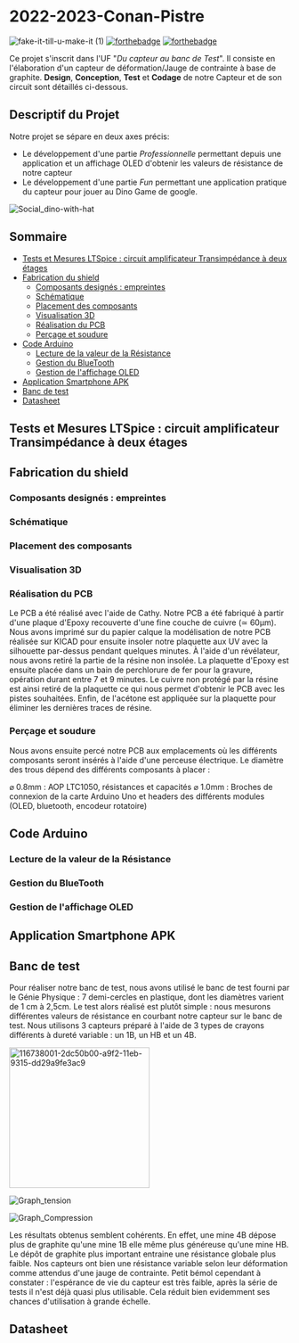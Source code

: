 # 2022-2023-Conan-Pistre

![fake-it-till-u-make-it (1)](https://github.com/MOSH-Insa-Toulouse/2022-2023-Conan-Pistre/assets/124299449/4b47f089-a819-40a5-b6be-58dee72a209d)
[![forthebadge](https://forthebadge.com/images/badges/powered-by-black-magic.svg)](https://forthebadge.com)
[![forthebadge](https://forthebadge.com/images/badges/its-not-a-lie-if-you-believe-it.svg)](https://forthebadge.com)


Ce projet s'inscrit dans l'UF "*Du capteur au banc de Test*". Il consiste en l'élaboration d'un capteur de déformation/Jauge de contrainte à base de graphite.
**Design**, **Conception**, **Test** et **Codage** de notre Capteur et de son circuit sont détaillés ci-dessous.

## Descriptif du Projet

Notre projet se sépare en deux axes précis:
 - Le développement d'une partie *Professionnelle* permettant depuis une application et un affichage OLED d'obtenir les valeurs de résistance de notre capteur
 - Le développement d'une partie *Fun* permettant une application pratique du capteur pour jouer au Dino Game de google.

![Social_dino-with-hat](https://github.com/MOSH-Insa-Toulouse/2022-2023-Conan-Pistre/assets/124299449/8fbb687d-eef3-498b-a7d9-f39a7269cd0d) 

## Sommaire

* [Tests et Mesures LTSpice : circuit amplificateur Transimpédance à deux étages](#PremiereSection)
* [Fabrication du shield](#DeuxiemeSection)
  * [Composants designés : empreintes](#DeuxiemeSection1)
  * [Schématique](#DeuxiemeSection2)
  * [Placement des composants](#DeuxiemeSection3)
  * [Visualisation 3D](#DeuxiemeSection4)
  * [Réalisation du PCB](#DeuxiemeSection5)
  * [Perçage et soudure](#DeuxiemeSection6)
* [Code Arduino](#TroisiemeSection)
  * [Lecture de la valeur de la Résistance](#TroisiemeSection1)
  * [Gestion du BlueTooth](#TroisiemeSection2)
  * [Gestion de l'affichage OLED](#TroisiemeSection3)
* [Application Smartphone APK](#QuatriemeSection)
* [Banc de test](#CinquiemeSection)
* [Datasheet](#SixiemeSection)

## Tests et Mesures LTSpice : circuit amplificateur Transimpédance à deux étages <a id="PremiereSection"></a>
## Fabrication du shield <a id="DeuxiemeSection"></a>
### Composants designés : empreintes <a id="DeuxiemeSection1"></a>
### Schématique <a id="DeuxiemeSection2"></a>
### Placement des composants <a id="DeuxiemeSection3"></a>
### Visualisation 3D <a id="DeuxiemeSection4"></a>
### Réalisation du PCB <a id="DeuxiemeSection5"></a>

Le PCB a été réalisé avec l'aide de Cathy. Notre PCB a été fabriqué à partir d'une plaque d'Epoxy recouverte d'une fine couche de cuivre (≃ 60μm). Nous avons imprimé sur du papier calque la modélisation de notre PCB réalisée sur KICAD pour ensuite insoler notre plaquette aux UV avec la silhouette par-dessus pendant quelques minutes. À l'aide d'un révélateur, nous avons retiré la partie de la résine non insolée. La plaquette d'Epoxy est ensuite placée dans un bain de perchlorure de fer pour la gravure, opération durant entre 7 et 9 minutes. Le cuivre non protégé par la résine est ainsi retiré de la plaquette ce qui nous permet d'obtenir le PCB avec les pistes souhaitées. Enfin, de l'acétone est appliquée sur la plaquette pour éliminer les dernières traces de résine.

### Perçage et soudure <a id="DeuxiemeSection6"></a>

Nous avons ensuite percé notre PCB aux emplacements où les différents composants seront insérés à l'aide d'une perceuse électrique. Le diamètre des trous dépend des différents composants à placer :

⌀ 0.8mm : AOP LTC1050, résistances et capacités
⌀ 1.0mm : Broches de connexion de la carte Arduino Uno et headers des différents modules (OLED, bluetooth, encodeur rotatoire)

## Code Arduino <a id="TroisiemeSection"></a>
### Lecture de la valeur de la Résistance <a id="TroisiemeSection1"></a>
### Gestion du BlueTooth <a id="TroisiemeSection2"></a>
### Gestion de l'affichage OLED <a id="TroisiemeSection3"></a>
## Application Smartphone APK <a id="QuatriemeSection"></a>
## Banc de test <a id="CinquiemeSection"></a>

Pour réaliser notre banc de test, nous avons utilisé le banc de test fourni par le Génie Physique : 7 demi-cercles en plastique, dont les diamètres varient de 1 cm à 2,5cm. Le test alors réalisé est plutôt simple : nous mesurons différentes valeurs de résistance en courbant notre capteur sur le banc de test. Nous utilisons 3 capteurs préparé à l'aide de 3 types de crayons différents à dureté variable : un 1B, un HB et un 4B.

<img width="252" alt="116738001-2dc50b00-a9f2-11eb-9315-dd29a9fe3ac9" src="https://github.com/MOSH-Insa-Toulouse/2022-2023-Conan-Pistre/assets/124299449/7a3ebfc8-85bd-400f-bcd3-adbc765b7827">

![Graph_tension](https://github.com/MOSH-Insa-Toulouse/2022-2023-Conan-Pistre/assets/124299449/2402a950-201b-4466-ad51-b090aa73c80d)

![Graph_Compression](https://github.com/MOSH-Insa-Toulouse/2022-2023-Conan-Pistre/assets/124299449/44c78554-b431-439e-996d-8f155e0b93ed)

Les résultats obtenus semblent cohérents. En effet, une mine 4B dépose plus de graphite qu'une mine 1B elle même plus généreuse qu'une mine HB. Le dépôt de graphite plus important entraine une résistance globale plus faible. Nos capteurs ont bien une résistance variable selon leur déformation comme attendus d'une jauge de contrainte. Petit bémol cependant à constater : l'espérance de vie du capteur est très faible, après la série de tests il n'est déjà quasi plus utilisable. Cela réduit bien evidemment ses chances d'utilisation à grande échelle.

## Datasheet <a id="SixiemeSection"></a> 
